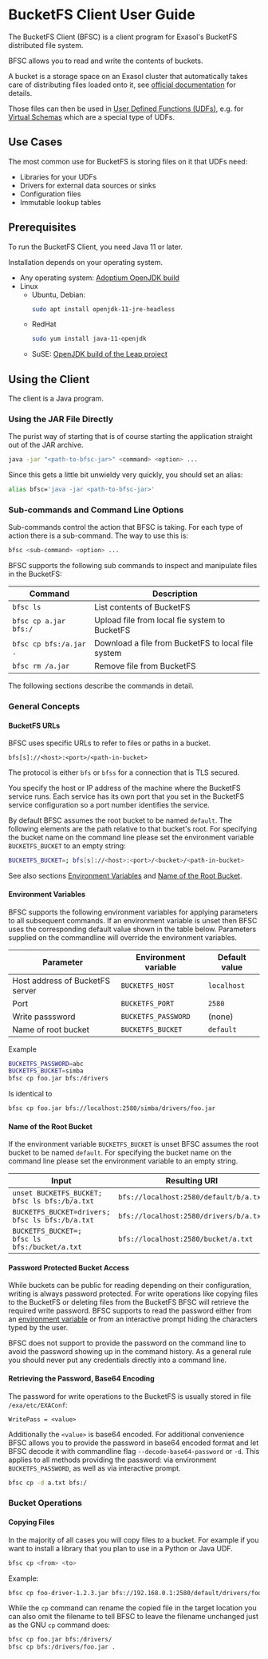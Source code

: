 # BucketFS Client User Guide

The BucketFS Client (BFSC) is a client program for Exasol's BucketFS distributed file system.

BFSC allows you to read and write the contents of buckets.

A bucket is a storage space on an Exasol cluster that automatically takes care of distributing files loaded onto it, see [official documentation](https://docs.exasol.com/db/latest/database_concepts/bucketfs/bucketfs.htm) for details.

Those files can then be used in [User Defined Functions (UDFs)](https://docs.exasol.com/database_concepts/udf_scripts.htm), e.g. for [Virtual Schemas](https://docs.exasol.com/db/latest/database_concepts/virtual_schemas.htm) which are a special type of UDFs.

## Use Cases

The most common use for BucketFS is storing files on it that UDFs need:

* Libraries for your UDFs
* Drivers for external data sources or sinks
* Configuration files
* Immutable lookup tables

## Prerequisites

To run the BucketFS Client, you need Java 11 or later.

Installation depends on your operating system.

* Any operating system: [Adoptium OpenJDK build](https://adoptium.net/)
* Linux
    * Ubuntu, Debian:
      ```bash
      sudo apt install openjdk-11-jre-headless
      ```
    * RedHat
      ```bash
      sudo yum install java-11-openjdk
      ```
    * SuSE: [OpenJDK build of the Leap project](https://software.opensuse.org/download/package?package=java-11-openjdk&project=openSUSE%3ALeap%3A15.1%3AUpdate)

## Using the Client

The client is a Java program.

### Using the JAR File Directly

The purist way of starting that is of course starting the application straight out of the JAR archive.

```bash
java -jar "<path-to-bfsc-jar>" <command> <option> ...
```

Since this gets a little bit unwieldy very quickly, you should set an alias:

```bash
alias bfsc='java -jar <path-to-bfsc-jar>'
```

### Sub-commands and Command Line Options

Sub-commands control the action that BFSC is taking. For each type of action there is a sub-command. The way to use this is:

```bash
bfsc <sub-command> <option> ...
```

BFSC supports the following sub commands to inspect and manipulate files in the BucketFS:

| Command                | Description                                        |
|------------------------|--------------------------------------------------- |
| `bfsc ls`              | List contents of BucketFS                          |
| `bfsc cp a.jar bfs:/`  | Upload file from local fie system to BucketFS      |
| `bfsc cp bfs:/a.jar .` | Download a file from BucketFS to local file system |
| `bfsc rm /a.jar`       | Remove file from BucketFS                          |

The following sections describe the commands in detail.

### General Concepts

#### BucketFS URLs

BFSC uses specific URLs to refer to files or paths in a bucket.

```
bfs[s]://<host>:<port>/<path-in-bucket>
```

The protocol is either `bfs` or `bfss` for a connection that is TLS secured.

You specify the host or IP address of the machine where the BucketFS service runs. Each service has its own port that you set in the BucketFS service configuration so a port number identifies the service.

By default BFSC assumes the root bucket to be named `default`. The following elements are the path relative to that bucket's root. For specifying the bucket name on the command line please set the environment variable `BUCKETFS_BUCKET` to an empty string:

```bash
BUCKETFS_BUCKET=; bfs[s]://<host>:<port>/<bucket>/<path-in-bucket>
```

See also sections [Environment Variables](#environment-variables) and [Name of the Root Bucket](#name-of-the-root-bucket).

#### Environment Variables

BFSC supports the following environment variables for applying parameters to all subsequent commands. If an environment variable is unset then BFSC uses the corresponding default value shown in the table below. Parameters supplied on the commandline will override the environment variables.

| Parameter                       | Environment variable | Default value |
|---------------------------------|----------------------|---------------|
| Host address of BucketFS server | `BUCKETFS_HOST`      | `localhost`   |
| Port                            | `BUCKETFS_PORT`      | `2580`        |
| Write passsword                 | `BUCKETFS_PASSWORD`  | (none)        |
| Name of root bucket             | `BUCKETFS_BUCKET`    | `default`     |

Example
```bash
BUCKETFS_PASSWORD=abc
BUCKETFS_BUCKET=simba
bfsc cp foo.jar bfs:/drivers
```

Is identical to
```bash
bfsc cp foo.jar bfs://localhost:2580/simba/drivers/foo.jar
```

#### Name of the Root Bucket

If the environment variable `BUCKETFS_BUCKET` is unset BFSC assumes the root bucket to be named `default`. For specifying the bucket name on the command line please set the environment variable to an empty string.

| Input                                                | Resulting URI                          |
|------------------------------------------------------|----------------------------------------|
| `unset BUCKETFS_BUCKET;   bfsc ls bfs:/b/a.txt`      | `bfs://localhost:2580/default/b/a.txt` |
| `BUCKETFS_BUCKET=drivers; bfsc ls bfs:/b/a.txt`      | `bfs://localhost:2580/drivers/b/a.txt` |
| `BUCKETFS_BUCKET=;        bfsc ls bfs:/bucket/a.txt` | `bfs://localhost:2580/bucket/a.txt`    |


#### Password Protected Bucket Access

While buckets can be public for reading depending on their configuration, writing is always password protected. For write operations like copying files to the BucketFS or deleting files from the BucketFS BFSC will retrieve the required write password. BFSC supports to read the password either from an [environment variable](#environment-variables-for-default-parameters) or from an interactive prompt hiding the characters typed by the user.

BFSC does not support to provide the password on the command line to avoid the password showing up in the command history. As a general rule you should never put any credentials directly into a command line.

#### Retrieving the Password, Base64 Encoding

The password for write operations to the BucketFS is usually stored in file `/exa/etc/EXAConf`:
```
WritePass = <value>
```

Additionally the `<value>` is base64 encoded.  For additional convenience BFSC allows you to provide the password in base64 encoded format and let BFSC decode it with commandline flag `--decode-base64-password` or `-d`. This applies to all methods providing the password: via environment `BUCKETFS_PASSWORD`, as well as via interactive prompt.

```bash
bfsc cp -d a.txt bfs:/
```

### Bucket Operations

#### Copying Files

In the majority of all cases you will copy files _to_ a bucket. For example if you want to install a library that you plan to use in a Python or Java UDF.

```bash
bfsc cp <from> <to>
```

Example:

```bash
bfsc cp foo-driver-1.2.3.jar bfs://192.168.0.1:2580/default/drivers/foo-driver-1.2.3.jar
```

While the `cp` command can rename the copied file in the target location you can also omit the filename to tell BFSC to leave the filename unchanged just as the GNU `cp` command does:

```bash
bfsc cp foo.jar bfs:/drivers/
bfsc cp bfs:/drivers/foo.jar .
```
